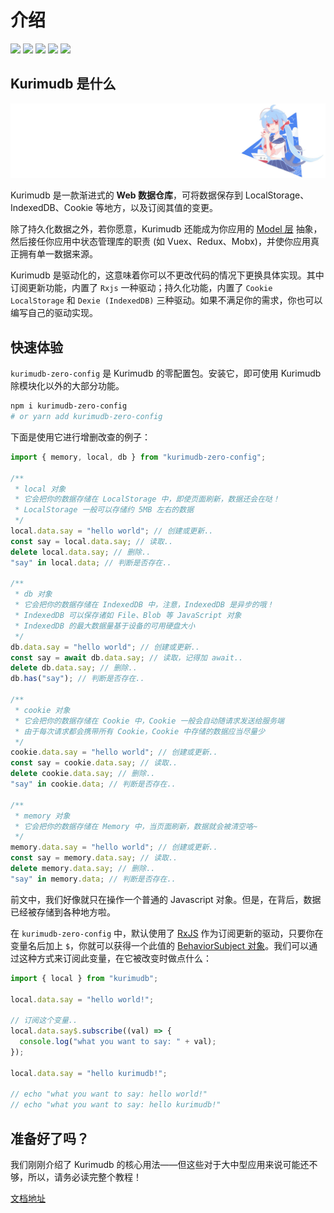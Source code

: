 # 介绍

[![](https://img.shields.io/badge/文档-点击阅读文档-white.svg)](//kurimudb.nito.ink/) ![](https://img.shields.io/github/forks/akirarika/kurimudb) ![](https://img.shields.io/github/stars/akirarika/kurimudb) ![](https://img.shields.io/badge/language-javascript-orange.svg) ![](https://img.shields.io/github/license/akirarika/kurimudb)

## Kurimudb 是什么

![](./illu.jpg)

Kurimudb 是一款渐进式的 **Web 数据仓库**，可将数据保存到 LocalStorage、IndexedDB、Cookie 等地方，以及订阅其值的变更。

除了持久化数据之外，若你愿意，Kurimudb 还能成为你应用的 [Model 层](https://en.wikipedia.org/wiki/Model%E2%80%93view%E2%80%93viewmodel#Components_of_MVVM_pattern) 抽象，然后接任你应用中状态管理库的职责 (如 Vuex、Redux、Mobx)，并使你应用真正拥有单一数据来源。

Kurimudb 是驱动化的，这意味着你可以不更改代码的情况下更换具体实现。其中订阅更新功能，内置了 `Rxjs` 一种驱动；持久化功能，内置了 `Cookie` `LocalStorage` 和 `Dexie (IndexedDB)` 三种驱动。如果不满足你的需求，你也可以编写自己的驱动实现。

## 快速体验

`kurimudb-zero-config` 是 Kurimudb 的零配置包。安装它，即可使用 Kurimudb 除模块化以外的大部分功能。

```sh
npm i kurimudb-zero-config
# or yarn add kurimudb-zero-config
```

下面是使用它进行增删改查的例子：

```js
import { memory, local, db } from "kurimudb-zero-config";

/**
 * local 对象
 * 它会把你的数据存储在 LocalStorage 中，即使页面刷新，数据还会在哒！
 * LocalStorage 一般可以存储约 5MB 左右的数据
 */
local.data.say = "hello world"; // 创建或更新..
const say = local.data.say; // 读取..
delete local.data.say; // 删除..
"say" in local.data; // 判断是否存在..

/**
 * db 对象
 * 它会把你的数据存储在 IndexedDB 中，注意，IndexedDB 是异步的哦！
 * IndexedDB 可以保存诸如 File、Blob 等 JavaScript 对象
 * IndexedDB 的最大数据量基于设备的可用硬盘大小
 */
db.data.say = "hello world"; // 创建或更新..
const say = await db.data.say; // 读取，记得加 await..
delete db.data.say; // 删除..
db.has("say"); // 判断是否存在..

/**
 * cookie 对象
 * 它会把你的数据存储在 Cookie 中，Cookie 一般会自动随请求发送给服务端
 * 由于每次请求都会携带所有 Cookie，Cookie 中存储的数据应当尽量少
 */
cookie.data.say = "hello world"; // 创建或更新..
const say = cookie.data.say; // 读取..
delete cookie.data.say; // 删除..
"say" in cookie.data; // 判断是否存在..

/**
 * memory 对象
 * 它会把你的数据存储在 Memory 中，当页面刷新，数据就会被清空咯~
 */
memory.data.say = "hello world"; // 创建或更新..
const say = memory.data.say; // 读取..
delete memory.data.say; // 删除..
"say" in memory.data; // 判断是否存在..
```

前文中，我们好像就只在操作一个普通的 Javascript 对象。但是，在背后，数据已经被存储到各种地方啦。

在 `kurimudb-zero-config` 中，默认使用了 [RxJS](/cache/#rxjs) 作为订阅更新的驱动，只要你在变量名后加上 `$`，你就可以获得一个此值的 [BehaviorSubject 对象](https://rxjs.dev/guide/subject#behaviorsubject)。我们可以通过这种方式来订阅此变量，在它被改变时做点什么：

```js
import { local } from "kurimudb";

local.data.say = "hello world!";

// 订阅这个变量..
local.data.say$.subscribe((val) => {
  console.log("what you want to say: " + val);
});

local.data.say = "hello kurimudb!";

// echo "what you want to say: hello world!"
// echo "what you want to say: hello kurimudb!"
```

## 准备好了吗？

我们刚刚介绍了 Kurimudb 的核心用法——但这些对于大中型应用来说可能还不够，所以，请务必读完整个教程！

[文档地址](//kurimudb.nito.ink/intro/)
